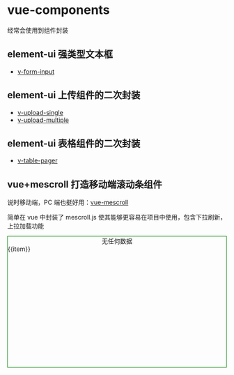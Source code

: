 # vue-components

经常会使用到组件封装

## element-ui 强类型文本框

- [v-form-input](./element-ui-input.md)

## element-ui 上传组件的二次封装

- [v-upload-single](./element-ui-upload.md#单选上传)
- [v-upload-multiple](./element-ui-upload.md#多选上传)

## element-ui 表格组件的二次封装

- [v-table-pager](./element-ui-table.md)

## vue+mescroll 打造移动端滚动条组件

说时移动端，PC 端也挺好用：[vue-mescroll](./vue-mescroll.md)

简单在 vue 中封装了 mescroll.js 使其能够更容易在项目中使用，包含下拉刷新，上拉加载功能

<div style="height:300px;border:1px solid green;">
  <v-scroll-full ref="myscrollfull"  @load="loadData">
    <div slot="empty" style="text-align:center">无任何数据</div>
    <div v-for="(item,index) in list" :key="index">
    {{item}}
    </div>
  </v-scroll-full>
</div>

<script>
export default {
  data () {
    return {
      list: []
    }
  },
  methods:{
      loadData(pageIndex){
        setTimeout(()=>{
            if(pageIndex==1)this.list=[]
            for(var i=0;i<20;i++){
                this.list.push(pageIndex+'_'+i)
            }
            this.$refs.myscrollfull.endByPage(this.list.length,3)
        },1000)
      }
  }
}
</script>
